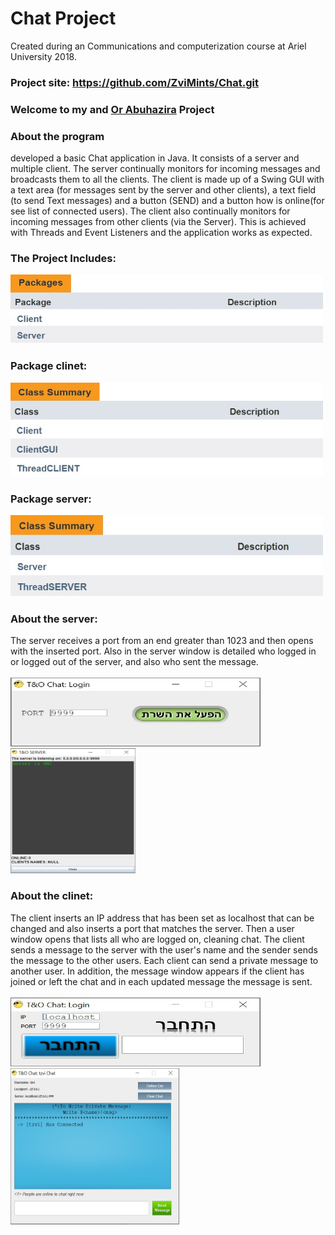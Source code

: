 <h1>Chat Project</h1>  
Created during an Communications and computerization course at Ariel University 2018.
<h3>Project site: <a href=https://github.com/ZviMints/Chat.git>https://github.com/ZviMints/Chat.git</a></h3>
<h3>Welcome to my and <a href="https://github.com/orabu103">Or Abuhazira</a> Project</h3>

<h3>About the program</h3>
developed a basic Chat application in Java. It consists of a server and multiple client. The server continually monitors for incoming messages and broadcasts them to all the clients. The client is made up of a Swing GUI with a text area (for messages sent by the server and other clients), a text field (to send Text messages) and a button (SEND) and a button how is online(for see list of connected users). The client also continually monitors for incoming messages from other clients (via the Server). This is achieved with Threads and Event Listeners and the application works as expected. 
<br>

<h3>The Project Includes:</h3>
<img src="./img/packages.jpg" width="500px" height="110px" >
<h3>Package clinet:</h3>
<img src="./img/clientpackag.jpg" width="500px" height="150px">
<h3>Package server:</h3>
<img src="./img/serverpackag.jpg" width="500px" height="130px">

<h3>About the server:</h3>
The server receives a port from an end greater than 1023 and then opens with the inserted port.
Also in the server window is detailed who logged in or logged out of the server, and also who sent the message.
</br>
</br>
<img src="./img/Server.jpg" width="400px" height="110px">
<img src="./img/winserver.jpg" width="200px" height="200px">


<h3>About the clinet:</h3>
The client inserts an IP address that has been set as localhost that can be changed and also inserts a port that matches the server.
Then a user window opens that lists all who are logged on, cleaning chat.
The client sends a message to the server with the user's name and the sender sends the message to the other users.
Each client can send a private message to another user.
In addition, the message window appears if the client has joined or left the chat and in each updated message the message is sent.
</br>
</br>
<img src="./img/createclinet.jpg" width="400px" height="110px">
<img src="./img/winclinet.jpg" width="270px" height="250px">



